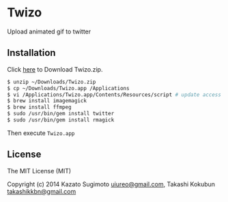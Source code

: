 # Twizo

Upload animated gif to twitter

## Installation

Click [here](https://github.com/k0kubun/Twizo/blob/master/Twizo.zip?raw=true) to Download Twizo.zip.

```bash
$ unzip ~/Downloads/Twizo.zip
$ cp ~/Downloads/Twizo.app /Applications
$ vi /Applications/Twizo.app/Contents/Resources/script # update access token
$ brew install imagemagick
$ brew install ffmpeg
$ sudo /usr/bin/gem install twitter
$ sudo /usr/bin/gem install rmagick
```

Then execute `Twizo.app`

## License

The MIT License (MIT)

Copyright (c) 2014 Kazato Sugimoto <uiureo@gmail.com>, Takashi Kokubun <takashikkbn@gmail.com>
